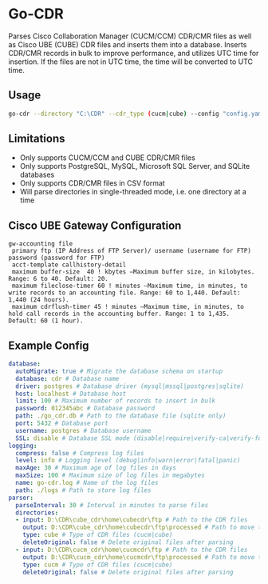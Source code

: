 # Go-CDR

Parses Cisco Collaboration Manager (CUCM/CCM) CDR/CMR files as well as Cisco UBE (CUBE) CDR files and inserts them into a database.
Inserts CDR/CMR records in bulk to improve performance, and utilizes UTC time for insertion. If the files are not in UTC time, the time will be converted to UTC time.

## Usage

``` bash
go-cdr --directory "C:\CDR" --cdr_type (cucm|cube) --config "config.yaml"
```

## Limitations

* Only supports CUCM/CCM and CUBE CDR/CMR files
* Only supports PostgreSQL, MySQL, Microsoft SQL Server, and SQLite databases
* Only supports CDR/CMR files in CSV format
* Will parse directories in single-threaded mode, i.e. one directory at a time

## Cisco UBE Gateway Configuration

```
gw-accounting file
 primary ftp (IP Address of FTP Server)/ username (username for FTP) password (password for FTP)
 acct-template callhistory-detail
 maximum buffer-size  40 ! kbytes —Maximum buffer size, in kilobytes. Range: 6 to 40. Default: 20.
 maximum fileclose-timer 60 ! minutes —Maximum time, in minutes, to write records to an accounting file. Range: 60 to 1,440. Default: 1,440 (24 hours).
 maximum cdrflush-timer 45 ! minutes —Maximum time, in minutes, to hold call records in the accounting buffer. Range: 1 to 1,435. Default: 60 (1 hour).
```

## Example Config

``` yaml
database:
  autoMigrate: true # Migrate the database schema on startup
  database: cdr # Database name
  driver: postgres # Database driver (mysql|mssql|postgres|sqlite)
  host: localhost # Database host
  limit: 100 # Maximum number of records to insert in bulk
  password: 012345abc # Database password
  path: ./go_cdr.db # Path to the database file (sqlite only)
  port: 5432 # Database port
  username: postgres # Database username
  SSL: disable # Database SSL mode (disable|require|verify-ca|verify-full)
logging:
  compress: false # Compress log files
  level: info # Logging level (debug|info|warn|error|fatal|panic)
  maxAge: 30 # Maximum age of log files in days
  maxSize: 100 # Maximum size of log files in megabytes
  name: go-cdr.log # Name of the log files
  path: ./logs # Path to store log files
parser:
  parseInterval: 30 # Interval in minutes to parse files
  directories:
  - input: D:\CDR\cube_cdr\home\cubecdr\ftp # Path to the CDR files
    output: D:\CDR\cube_cdr\home\cubecdr\ftp\processed # Path to move the CDR files after parsing
    type: cube # Type of CDR files (cucm|cube)
    deleteOriginal: false # Delete original files after parsing
  - input: D:\CDR\cucm_cdr\home\cucmcdr\ftp # Path to the CDR files
    output: D:\CDR\cucm_cdr\home\cucmcdr\ftp\processed # Path to move the CDR files after parsing
    type: cucm # Type of CDR files (cucm|cube)
    deleteOriginal: false # Delete original files after parsing
```
